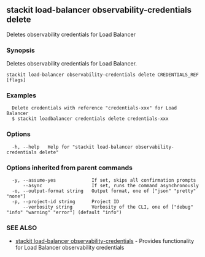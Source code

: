 ## stackit load-balancer observability-credentials delete

Deletes observability credentials for Load Balancer

### Synopsis

Deletes observability credentials for Load Balancer.

```
stackit load-balancer observability-credentials delete CREDENTIALS_REF [flags]
```

### Examples

```
  Delete credentials with reference "credentials-xxx" for Load Balancer
  $ stackit loadbalancer credentials delete credentials-xxx
```

### Options

```
  -h, --help   Help for "stackit load-balancer observability-credentials delete"
```

### Options inherited from parent commands

```
  -y, --assume-yes             If set, skips all confirmation prompts
      --async                  If set, runs the command asynchronously
  -o, --output-format string   Output format, one of ["json" "pretty" "none"]
  -p, --project-id string      Project ID
      --verbosity string       Verbosity of the CLI, one of ["debug" "info" "warning" "error"] (default "info")
```

### SEE ALSO

* [stackit load-balancer observability-credentials](./stackit_load-balancer_observability-credentials.md)	 - Provides functionality for Load Balancer observability credentials

